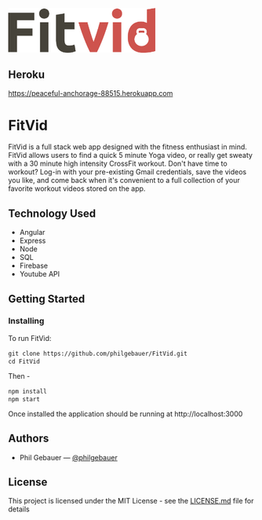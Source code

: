 <img src="server/public/media/FitVid.png" width="300">

<!-- # ![FitVid](server/media/FitVid.png =250x) -->
## Heroku

https://peaceful-anchorage-88515.herokuapp.com

# FitVid

FitVid is a full stack web app designed with the fitness enthusiast in mind. FitVid allows users to find a quick 5 minute Yoga video, or really get sweaty with a 30 minute high intensity CrossFit workout. Don't have time to workout? Log-in with your pre-existing Gmail credentials,  save the videos you like, and come back when it's convenient to a full collection of your favorite workout videos stored on the app.

## Technology Used
- Angular
- Express
- Node
- SQL
- Firebase
- Youtube API


## Getting Started


### Installing

To run FitVid:

```
git clone https://github.com/philgebauer/FitVid.git
cd FitVid
```

Then -

```
npm install
npm start

```

Once installed the application should be running at http://localhost:3000


## Authors

- Phil Gebauer — [@philgebauer](http://github.com/philgebauer)


## License

This project is licensed under the MIT License - see the [LICENSE.md](LICENSE.md) file for details
